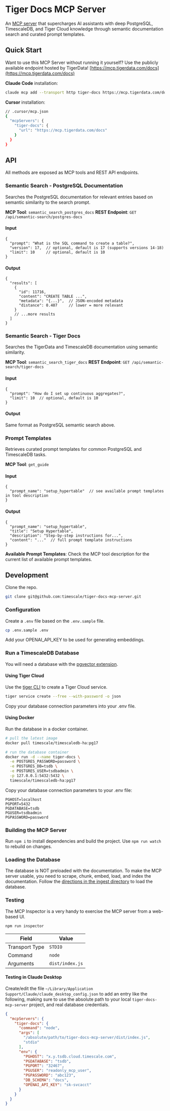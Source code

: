# Tiger Docs MCP Server

An [MCP server](https://modelcontextprotocol.io/docs/learn/server-concepts) that supercharges AI assistants with deep PostgreSQL, TimescaleDB, and Tiger Cloud knowledge through semantic documentation search and curated prompt templates. 

## Quick Start

Want to use this MCP Server without running it yourself? Use the publicly available endpoint hosted by TigerData! [https://mcp.tigerdata.com/docs](https://mcp.tigerdata.com/docs)

**Claude Code** installation: 

```bash
claude mcp add --transport http tiger-docs https://mcp.tigerdata.com/docs
```

**Cursor** installation:

```bash
// .cursor/mcp.json
{
  "mcpServers": {
    "tiger-docs": {
      "url": "https://mcp.tigerdata.com/docs"
    }
  }
}
```

## API

All methods are exposed as MCP tools and REST API endpoints.

### Semantic Search - PostgreSQL Documentation

Searches the PostgreSQL documentation for relevant entries based on semantic similarity to the search prompt.

**MCP Tool**: `semantic_search_postgres_docs`
**REST Endpoint**: `GET /api/semantic-search/postgres-docs`

#### Input

```jsonc
{
  "prompt": "What is the SQL command to create a table?",
  "version": 17,  // optional, default is 17 (supports versions 14-18)
  "limit": 10     // optional, default is 10
}
```

#### Output

```jsonc
{
  "results": [
    {
      "id": 11716,
      "content": "CREATE TABLE ...",
      "metadata": "{...}",  // JSON-encoded metadata
      "distance": 0.407     // lower = more relevant
    }
    // ...more results
  ]
}
```

### Semantic Search - Tiger Docs

Searches the TigerData and TimescaleDB documentation using semantic similarity.

**MCP Tool**: `semantic_search_tiger_docs`
**REST Endpoint**: `GET /api/semantic-search/tiger-docs`

#### Input

```jsonc
{
  "prompt": "How do I set up continuous aggregates?",
  "limit": 10  // optional, default is 10
}
```

#### Output

Same format as PostgreSQL semantic search above.

### Prompt Templates

Retrieves curated prompt templates for common PostgreSQL and TimescaleDB tasks.

**MCP Tool**: `get_guide`

#### Input

```jsonc
{
  "prompt_name": "setup_hypertable"  // see available prompt templates in tool description
}
```

#### Output

```jsonc
{
  "prompt_name": "setup_hypertable",
  "title": "Setup Hypertable",
  "description": "Step-by-step instructions for...",
  "content": "..."  // full prompt template instructions
}
```

**Available Prompt Templates**: Check the MCP tool description for the current list of available prompt templates.

## Development

Clone the repo.

```bash
git clone git@github.com:timescale/tiger-docs-mcp-server.git
```

### Configuration

Create a `.env` file based on the `.env.sample` file.

```bash
cp .env.sample .env
```

Add your OPENAI_API_KEY to be used for generating embeddings.

### Run a TimescaleDB Database

You will need a database with the [pgvector extension](https://github.com/pgvector/pgvector).

#### Using Tiger Cloud

Use the [tiger CLI](https://github.com/timescale/tiger-cli) to create a Tiger Cloud service.

```bash
tiger service create --free --with-password -o json
```
Copy your database connection parameters into your .env file.

#### Using Docker

Run the database in a docker container.

```bash
# pull the latest image
docker pull timescale/timescaledb-ha:pg17

# run the database container
docker run -d --name tiger-docs \
  -e POSTGRES_PASSWORD=password \
  -e POSTGRES_DB=tsdb \
  -e POSTGRES_USER=tsdbadmin \
  -p 127.0.0.1:5432:5432 \
  timescale/timescaledb-ha:pg17
```

Copy your database connection parameters to your .env file:

```dotenv
PGHOST=localhost
PGPORT=5432
PGDATABASE=tsdb
PGUSER=tsdbadmin
PGPASSWORD=password
```

### Building the MCP Server

Run `npm i` to install dependencies and build the project. Use `npm run watch` to rebuild on changes.

### Loading the Database

The database is NOT preloaded with the documentation. To make the MCP server usable, you need to scrape, chunk, embed, load, and index the documentation.
Follow the [directions in the ingest directory](/ingest/README.md) to load the database.

### Testing

The MCP Inspector is a very handy to exercise the MCP server from a web-based UI.

```bash
npm run inspector
```

| Field          | Value           |
| -------------- | --------------- |
| Transport Type | `STDIO`         |
| Command        | `node`          |
| Arguments      | `dist/index.js` |

#### Testing in Claude Desktop

Create/edit the file `~/Library/Application Support/Claude/claude_desktop_config.json` to add an entry like the following, making sure to use the absolute path to your local `tiger-docs-mcp-server` project, and real database credentials.

```json
{
  "mcpServers": {
    "tiger-docs": {
      "command": "node",
      "args": [
        "/absolute/path/to/tiger-docs-mcp-server/dist/index.js",
        "stdio"
      ],
      "env": {
        "PGHOST": "x.y.tsdb.cloud.timescale.com",
        "PGDATABASE": "tsdb",
        "PGPORT": "32467",
        "PGUSER": "readonly_mcp_user",
        "PGPASSWORD": "abc123",
        "DB_SCHEMA": "docs",
        "OPENAI_API_KEY": "sk-svcacct"
      }
    }
  }
}
```
